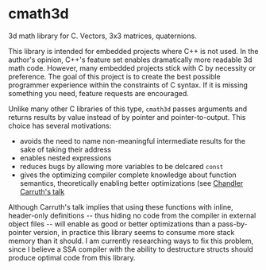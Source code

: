 # cmath3d
3d math library for C. Vectors, 3x3 matrices, quaternions.

This library is intended for embedded projects where C++ is not used.
In the author's opinion, C++'s feature set enables dramatically
more readable 3d math code. However, many embedded projects stick with C
by necessity or preference. The goal of this project is to create the
best possible programmer experience within the constraints of C syntax.
If it is missing something you need, feature requests are encouraged.

Unlike many other C libraries of this type, `cmath3d` passes arguments
and returns results by value instead of by pointer and pointer-to-output.
This choice has several motivations:

- avoids the need to name non-meaningful intermediate results for the sake of taking their address
- enables nested expressions
- reduces bugs by allowing more variables to be delcared `const`
- gives the optimizing compiler complete knowledge about function semantics,
  theoretically enabling better optimizations 
  (see [Chandler Carruth's talk](https://www.youtube.com/watch?v=eR34r7HOU14)

Although Carruth's talk implies that using these functions with inline, 
header-only definitions -- thus hiding no code from the compiler 
in external object files -- will enable as good or better optimizations
than a pass-by-pointer version, in practice this library seems to consume
more stack memory than it should.
I am currently researching ways to fix this problem, since I believe
a SSA compiler with the ability to destructure structs should produce
optimal code from this library.
